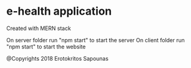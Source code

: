 # e-health application
Created with MERN stack

On server folder run "npm start" to start the server
On client folder run "npm start" to start the website 


@Copyrights 2018 Erotokritos Sapounas

